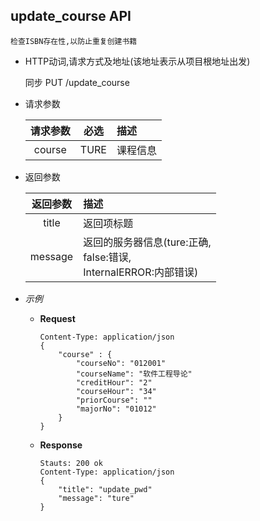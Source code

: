## update_course API

    检查ISBN存在性,以防止重复创建书籍

- HTTP动词,请求方式及地址(该地址表示从项目根地址出发)
 
    同步 PUT /update_course

- 请求参数
 
    |请求参数|必选|描述|
    |:-------:|:---:|:-----|
    |course|TURE|课程信息|

- 返回参数
 
    |返回参数|描述|
    |:-------:|:-----|
    |title|返回项标题|
    |message|返回的服务器信息(ture:正确,<br>false:错误,<br>InternalERROR:内部错误)|

- *示例*
    - **Request**
        ~~~
        Content-Type: application/json
        {
            "course" : {
                "courseNo": "012001"
                "courseName": "软件工程导论"
                "creditHour": "2"
                "courseHour": "34"
                "priorCourse": ""
                "majorNo": "01012"
            }
        }
        ~~~
    - **Response**
        ~~~
        Stauts: 200 ok
        Content-Type: application/json
        {
            "title": "update_pwd"
            "message": "ture"
        }
        ~~~